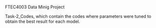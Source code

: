 FTEC4003 Data Minig Project

Task-2_Codes, which contain the codes where parameters were tuned to obtain the best result for each model. 
